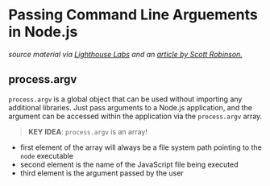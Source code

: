 # Passing Command Line Arguements in Node.js
_source material via [Lighthouse Labs](https://www.lighthouselabs.ca/)  and an [article by Scott Robinson.](https://stackabuse.com/command-line-arguments-in-node-js/)_

## process.argv
`process.argv` is a global object that can be used without importing any additional libraries. Just pass arguments to a Node.js application, and the argument can be accessed within the application via the `process.argv` array.

> __KEY IDEA__: `process.argv` is an array!
- first element of the array will always be a file system path pointing to the `node` executable
- second element is the name of the JavaScript file being executed
- third element is the argument passed by the user